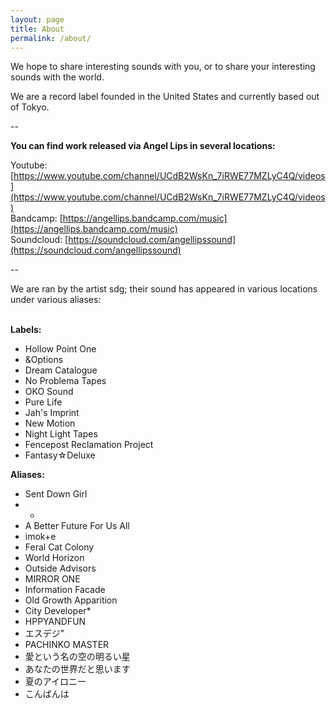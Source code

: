 ```yaml
---
layout: page
title: About
permalink: /about/
---
```


We hope to share interesting sounds with you, or to share your interesting sounds with the world.

We are a record label founded in the United States and currently based out of Tokyo.

--

**You can find work released via Angel Lips in several locations:**

Youtube: [https://www.youtube.com/channel/UCdB2WsKn_7iRWE77MZLyC4Q/videos](https://www.youtube.com/channel/UCdB2WsKn_7iRWE77MZLyC4Q/videos) <br/>
Bandcamp: [https://angellips.bandcamp.com/music](https://angellips.bandcamp.com/music) <br/>
Soundcloud: [https://soundcloud.com/angellipssound](https://soundcloud.com/angellipssound)

--

We are ran by the artist sdg; their sound has appeared in various locations under various aliases: <br/><br/>

**Labels:**

* Hollow Point One
* &Options
* Dream Catalogue
* No Problema Tapes
* OKO Sound
* Pure Life
* Jah's Imprint
* New Motion
* Night Light Tapes
* Fencepost Reclamation Project
* Fantasy☆Deluxe

**Aliases:**

* Sent Down Girl
* +
* A Better Future For Us All
* imok+e
* Feral Cat Colony
* World Horizon
* Outside Advisors
* MIRROR ONE
* Information Facade
* Old Growth Apparition
* City Developer*
* HPPYANDFUN
* エスデジ"
* PACHINKO MASTER
* 愛という名の空の明るい星
* あなたの世界だと思います
* 夏のアイロニー
* こんばんは <br/>
